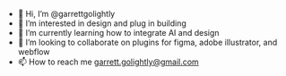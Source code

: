 - 👋 Hi, I’m @garrettgolightly
- 👀 I’m interested in design and plug in building
- 🌱 I’m currently learning how to integrate AI and design
- 💞️ I’m looking to collaborate on plugins for figma, adobe illustrator, and webflow
- 📫 How to reach me garrett.golightly@gmail.com

<!---
garrettgolightly/garrettgolightly is a ✨ special ✨ repository because its `README.md` (this file) appears on your GitHub profile.
You can click the Preview link to take a look at your changes.
--->
